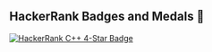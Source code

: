 ## HackerRank Badges and Medals 🌟
[![HackerRank C++ 4-Star Badge](https://img.shields.io/badge/HackerRank-C++%20★★★★%20(4%20Star)-brightgreen?style=flat&logo=hackerrank)](https://www.hackerrank.com/h241033037)

